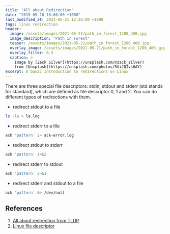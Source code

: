 ```yaml
---
title: "All about Redirection"
date: "2015-09-16 10:00:00 +1000"
last_modified_at: 2021-05-21 12:26:00 +1000
tags: linux redirection
header:
  image: /assets/images/2021-05-21/path_in_forest_1280_400.jpg
  image_description: "Path in Forest"
  teaser: /assets/images/2021-05-21/path_in_forest_1280_400.jpg
  overlay_image: /assets/images/2021-05-21/path_in_forest_1280_400.jpg
  overlay_filter: 0.3
  caption: >
    Image by [Zack Silver](https://unsplash.com/@zack_silver)
    from [Unsplash](https://unsplash.com/photos/5XiJQIvs6AY)
excerpt: A basic introduction to redirections on Linux
---
```


There are three special file descriptors: stdin, stdout and stderr (std stands
for standard), which are defined as file descriptor 0, 1 and 2. You can do
different types of redirections with them.

* redirect stdout to a file

```bash
ls -la > la.log
```

* redirect stderr to a file

```bash
ack 'pattern' 2> ack-error.log
```

* redirect stdout to stderr

```bash
ack 'pattern' 1>&2
```

* redirect stderr to stdout

```bash
ack 'pattern' 2>&1
```

* redirect stderr and stdout to a file

```bash
ack 'pattern' &> /dev/null
```

## References

1. [All about redirection from TLDP](http://tldp.org/HOWTO/Bash-Prog-Intro-HOWTO-3.html)
2. [Linux file descriptor](http://stackoverflow.com/questions/22367920/is-it-possible-that-linux-file-descriptor-0-1-2-not-for-stdin-stdout-and-stderr)

